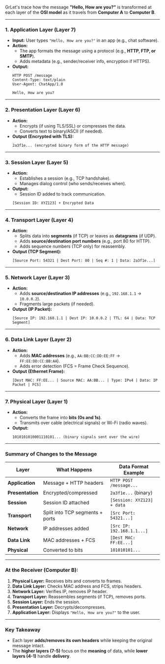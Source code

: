 GrLet's trace how the message **"Hello, How are you?"** is transformed at each layer of the **OSI model** as it travels from **Computer A** to **Computer B**.

---

### **1. Application Layer (Layer 7)**
- **Input:** User types `"Hello, How are you?"` in an app (e.g., chat software).  
- **Action:**  
  - The app formats the message using a protocol (e.g., **HTTP, FTP, or SMTP**).  
  - Adds metadata (e.g., sender/receiver info, encryption if HTTPS).  
- **Output:**  
  ```
  HTTP POST /message
  Content-Type: text/plain
  User-Agent: ChatApp/1.0

  Hello, How are you?
  ```

---

### **2. Presentation Layer (Layer 6)**
- **Action:**  
  - Encrypts (if using TLS/SSL) or compresses the data.  
  - Converts text to binary/ASCII (if needed).  
- **Output (Encrypted with TLS):**  
  ```
  2a3f1e... (encrypted binary form of the HTTP message)
  ```

---

### **3. Session Layer (Layer 5)**
- **Action:**  
  - Establishes a session (e.g., TCP handshake).  
  - Manages dialog control (who sends/receives when).  
- **Output:**  
  - Session ID added to track communication.  
  ```
  [Session ID: XYZ123] + Encrypted Data
  ```

---

### **4. Transport Layer (Layer 4)**
- **Action:**  
  - Splits data into **segments** (if TCP) or leaves as **datagrams** (if UDP).  
  - Adds **source/destination port numbers** (e.g., port 80 for HTTP).  
  - Adds sequence numbers (TCP only) for reassembly.  
- **Output (TCP Segment):**  
  ```
  [Source Port: 54321 | Dest Port: 80 | Seq #: 1 | Data: 2a3f1e...]
  ```

---

### **5. Network Layer (Layer 3)**
- **Action:**  
  - Adds **source/destination IP addresses** (e.g., `192.168.1.1` → `10.0.0.2`).  
  - Fragments large packets (if needed).  
- **Output (IP Packet):**  
  ```
  [Source IP: 192.168.1.1 | Dest IP: 10.0.0.2 | TTL: 64 | Data: TCP Segment]
  ```

---

### **6. Data Link Layer (Layer 2)**
- **Action:**  
  - Adds **MAC addresses** (e.g., `AA:BB:CC:DD:EE:FF` → `FF:EE:DD:CC:BB:AA`).  
  - Adds error detection (FCS = Frame Check Sequence).  
- **Output (Ethernet Frame):**  
  ```
  [Dest MAC: FF:EE... | Source MAC: AA:BB... | Type: IPv4 | Data: IP Packet | FCS]
  ```

---

### **7. Physical Layer (Layer 1)**
- **Action:**  
  - Converts the frame into **bits (0s and 1s)**.  
  - Transmits over cable (electrical signals) or Wi-Fi (radio waves).  
- **Output:**  
  ```
  1010101010001110101... (binary signals sent over the wire)
  ```

---

### **Summary of Changes to the Message**
| **Layer**       | **What Happens**                          | **Data Format Example** |
|-----------------|-------------------------------------------|-------------------------|
| **Application** | Message + HTTP headers                    | `HTTP POST /message...` |
| **Presentation**| Encrypted/compressed                      | `2a3f1e...` (binary)   |
| **Session**     | Session ID attached                       | `[Session: XYZ123] + data` |
| **Transport**   | Split into TCP segments + ports           | `[Src Port: 54321...]` |
| **Network**     | IP addresses added                        | `[Src IP: 192.168.1.1...]` |
| **Data Link**   | MAC addresses + FCS                       | `[Dest MAC: FF:EE...]` |
| **Physical**    | Converted to bits                         | `101010101...`         |

---

### **At the Receiver (Computer B):**
1. **Physical Layer:** Receives bits and converts to frames.  
2. **Data Link Layer:** Checks MAC address and FCS, strips headers.  
3. **Network Layer:** Verifies IP, removes IP header.  
4. **Transport Layer:** Reassembles segments (if TCP), removes ports.  
5. **Session Layer:** Ends the session.  
6. **Presentation Layer:** Decrypts/decompresses.  
7. **Application Layer:** Displays `"Hello, How are you?"` to the user.  

---

### **Key Takeaway**
- Each layer **adds/removes its own headers** while keeping the original message intact.  
- The **higher layers (7-5)** focus on the **meaning** of data, while **lower layers (4-1)** handle **delivery**.  